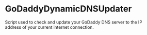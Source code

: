 # GoDaddyDynamicDNSUpdater
Script used to check and update your GoDaddy DNS server to the IP address of your current internet connection.
